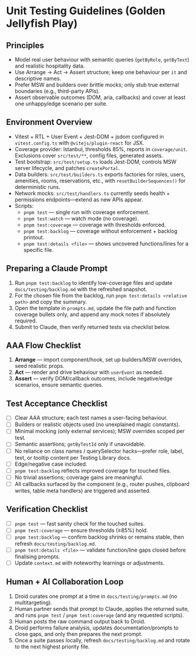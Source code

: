 # Unit Testing Guidelines (Golden Jellyfish Play)

## Principles
- Model real user behaviour with semantic queries (`getByRole`, `getByText`) and realistic hospitality data.
- Use Arrange → Act → Assert structure; keep one behaviour per `it` and descriptive names.
- Prefer MSW and builders over brittle mocks; only stub true external boundaries (e.g., third-party APIs).
- Assert observable outcomes (DOM, aria, callbacks) and cover at least one unhappy/edge scenario per suite.

## Environment Overview
- Vitest + RTL + User Event + Jest-DOM + jsdom configured in `vitest.config.ts` with `@vitejs/plugin-react` for JSX.
- Coverage provider: Istanbul, thresholds 85%, reports in `coverage/unit`. Exclusions cover `src/test/**`, config files, generated assets.
- Test bootstrap: `src/test/setup.ts` loads Jest-DOM, controls MSW server lifecycle, and patches `createPortal`.
- Data builders: `src/test/builders.ts` exports factories for roles, users, amenities, rooms, reservations, etc., with `resetBuilderSequences()` for deterministic runs.
- Network mocks: `src/test/handlers.ts` currently seeds health + permissions endpoints—extend as new APIs appear.
- Scripts:
  - `pnpm test` — single run with coverage enforcement.
  - `pnpm test:watch` — watch mode (no coverage).
  - `pnpm test:coverage` — coverage with thresholds enforced.
  - `pnpm test:backlog` — coverage without enforcement + backlog printout.
  - `pnpm test:details <file>` — shows uncovered functions/lines for a specific file.

## Preparing a Claude Prompt
1. Run `pnpm test:backlog` to identify low-coverage files and update `docs/testing/backlog.md` with the refreshed snapshot.
2. For the chosen file from the backlog, run `pnpm test:details <relative path>` and copy the summary.
3. Open the template in `prompts.md`, update the file path and function coverage bullets only, and append any mock notes if absolutely required.
4. Submit to Claude, then verify returned tests via checklist below.

## AAA Flow Checklist
1. **Arrange** — import component/hook, set up builders/MSW overrides, seed realistic props.
2. **Act** — render and drive behaviour with `userEvent` as needed.
3. **Assert** — verify DOM/callback outcomes, include negative/edge scenarios, ensure semantic queries.

## Test Acceptance Checklist
- [ ] Clear AAA structure; each test names a user-facing behaviour.
- [ ] Builders or realistic objects used (no unexplained magic constants).
- [ ] Minimal mocking (only external services); MSW overrides scoped per test.
- [ ] Semantic assertions; `getByTestId` only if unavoidable.
- [ ] No reliance on class names / querySelector hacks—prefer role, label, text, or tooltip content per Testing Library docs.
- [ ] Edge/negative case included.
- [ ] `pnpm test:backlog` reflects improved coverage for touched files.
- [ ] No trivial assertions; coverage gains are meaningful.
- [ ] All callbacks surfaced by the component (e.g., router pushes, clipboard writes, table meta handlers) are triggered and asserted.

## Verification Checklist
- [ ] `pnpm test` — fast sanity check for the touched suites.
- [ ] `pnpm test:coverage` — ensure thresholds (≥85%) hold.
- [ ] `pnpm test:backlog` — confirm backlog shrinks or remains stable, then refresh `docs/testing/backlog.md`.
- [ ] `pnpm test:details <file>` — validate function/line gaps closed before finalising prompts.
- [ ] Update `context.md` with noteworthy learnings or adjustments.

## Human + AI Collaboration Loop
1. Droid curates one prompt at a time in `docs/testing/prompts.md` (no multitargeting).
2. Human partner sends that prompt to Claude, applies the returned suite, and runs `pnpm test` / `pnpm test:coverage` (and any requested scripts).
3. Human posts the raw command output back to Droid.
4. Droid performs failure analysis, updates documentation/prompts to close gaps, and only then prepares the next prompt.
5. Once a suite passes locally, refresh `docs/testing/backlog.md` and rotate to the next highest priority file.
